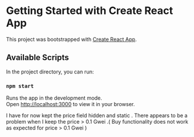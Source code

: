 # Getting Started with Create React App

This project was bootstrapped with [Create React App](https://github.com/facebook/create-react-app).

## Available Scripts

In the project directory, you can run:

### `npm start`

Runs the app in the development mode.\
Open [http://localhost:3000](http://localhost:3000) to view it in your browser.

 I have for now kept the price field hidden and static . There appears to be a problem when I keep the price > 0.1 Gwei .( Buy functionality does not work as expected for price > 0.1 Gwei ) 
